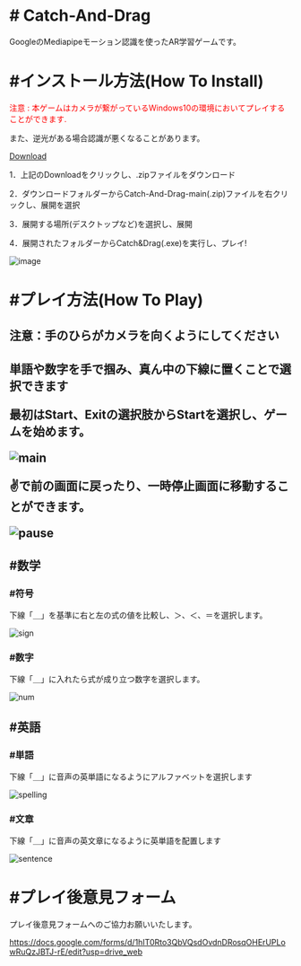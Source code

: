 <h1># Catch-And-Drag</h1>

GoogleのMediapipeモーション認識を使ったAR学習ゲームです。





<h1>#インストール方法(How To Install)</h1>

<p style = "color:rgb(255,0,0)">注意 : 本ゲームはカメラが繋がっているWindows10の環境においてプレイすることができます.
  
  また、逆光がある場合認識が悪くなることがあります。</p>

  <a href="https://github.com/hoon6620/Catch-And-Drag/archive/refs/heads/main.zip">Download</a>
  
1．上記のDownloadをクリックし、.zipファイルをダウンロード

2．ダウンロードフォルダーからCatch-And-Drag-main(.zip)ファイルを右クリックし、展開を選択

3．展開する場所(デスクトップなど)を選択し、展開

4．展開されたフォルダーからCatch&Drag(.exe)を実行し、プレイ!

![image](https://user-images.githubusercontent.com/52064857/140632480-272c31ca-3f31-4e32-84a0-b90245eb9a66.png)





<h1>#プレイ方法(How To Play)</h1>
<h2>注意：手のひらがカメラを向くようにしてください<h2>
  
単語や数字を手で掴み、真ん中の下線に置くことで選択できます


最初はStart、Exitの選択肢からStartを選択し、ゲームを始めます。

![main](https://user-images.githubusercontent.com/52064857/140636419-f3be94c5-f934-4584-8f73-b7ca51492766.gif)



✌で前の画面に戻ったり、一時停止画面に移動することができます。


![pause](https://user-images.githubusercontent.com/52064857/140636504-e25633f5-867d-4a02-9163-a78761a05416.gif)


<h2>#数学</h2>

  <h3>#符号</h3>
    下線「＿」を基準に右と左の式の値を比較し、＞、＜、＝を選択します。


  ![sign](https://user-images.githubusercontent.com/52064857/140636253-40006464-0bfc-40e0-87a9-7642209d377a.gif)


  <h3>#数字</h3>
    下線「＿」に入れたら式が成り立つ数字を選択します。
    
    
  ![num](https://user-images.githubusercontent.com/52064857/140636460-49992cfb-b9fb-407a-830d-846f022319ac.gif)


  
<h2>#英語</h2>
  <h3>#単語</h3>
    下線「＿」に音声の英単語になるようにアルファベットを選択します
    

![spelling](https://user-images.githubusercontent.com/52064857/140636565-095e705c-d42b-40a3-b57e-0bcf87e261fd.gif)

    
  <h3>#文章</h3>
    下線「＿」に音声の英文章になるように英単語を配置します
    
    
![sentence](https://user-images.githubusercontent.com/52064857/140636359-77a48295-2bb7-45bb-bc06-ec83d3151881.gif)





<h1>#プレイ後意見フォーム</h1>

プレイ後意見フォームへのご協力お願いいたします。

https://docs.google.com/forms/d/1hIT0Rto3QbVQsdOvdnDRosqOHErUPLowRuQzJBTJ-rE/edit?usp=drive_web
